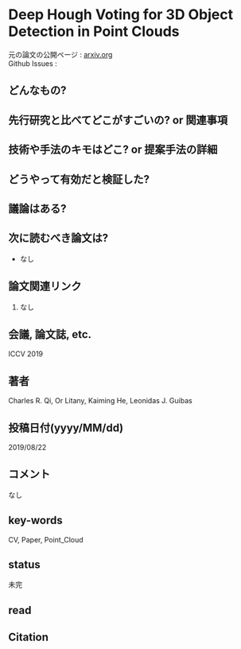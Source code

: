 # Deep Hough Voting for 3D Object Detection in Point Clouds

元の論文の公開ページ : [arxiv.org](https://arxiv.org/pdf/1904.09664.pdf)  
Github Issues : []()  

## どんなもの?

## 先行研究と比べてどこがすごいの? or 関連事項

## 技術や手法のキモはどこ? or 提案手法の詳細

## どうやって有効だと検証した?

## 議論はある?

## 次に読むべき論文は?
- なし

## 論文関連リンク
1. なし

## 会議, 論文誌, etc.
ICCV 2019

## 著者
Charles R. Qi, Or Litany, Kaiming He, Leonidas J. Guibas

## 投稿日付(yyyy/MM/dd)
2019/08/22

## コメント
なし

## key-words
CV, Paper, Point_Cloud

## status
未完

## read

## Citation
